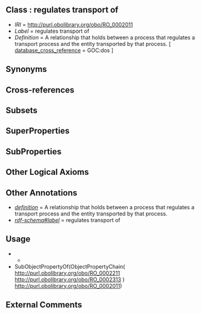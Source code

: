 
## Class : regulates transport of

 * *IRI* = http://purl.obolibrary.org/obo/RO_0002011
 * *Label* = regulates transport of
 * *Definition* = A relationship that holds between a  process that regulates a transport process and the entity transported by that process. [ [database_cross_reference](../../ef/oboInOwl#hasDbXref.md) = GOC:dos ]

## Synonyms


## Cross-references


## Subsets


## SuperProperties


## SubProperties


## Other Logical Axioms


## Other Annotations

 * *[definition](../../IAO/15/IAO_0000115.md)* = A relationship that holds between a  process that regulates a transport process and the entity transported by that process.
 * *[rdf-schema#label](../../el/rdf-schema#label.md)* = regulates transport of

## Usage

 * -
 * SubObjectPropertyOf(ObjectPropertyChain( <http://purl.obolibrary.org/obo/RO_0002211> <http://purl.obolibrary.org/obo/RO_0002313> ) <http://purl.obolibrary.org/obo/RO_0002011>)

## External Comments

